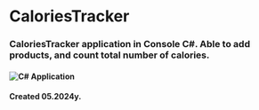 # CaloriesTracker
### CaloriesTracker application in Console C#. Able to add products, and count total number of calories.
#### ![C#](https://img.shields.io/badge/c%23-%23239120.svg?style=for-the-badge&logo=csharp&logoColor=white) Application 
#### Created 05.2024y.
